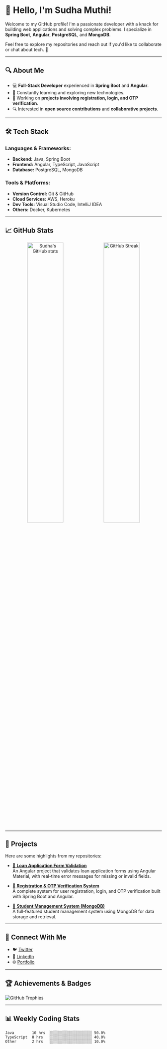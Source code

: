 # 👋 Hello, I'm Sudha Muthi!

Welcome to my GitHub profile! I'm a passionate developer with a knack for building web applications and solving complex problems. I specialize in **Spring Boot**, **Angular**, **PostgreSQL**, and **MongoDB**. 

Feel free to explore my repositories and reach out if you'd like to collaborate or chat about tech. 🚀

---

## 🔍 About Me
- 💻 **Full-Stack Developer** experienced in **Spring Boot** and **Angular**.
- 🌱 Constantly learning and exploring new technologies.
- 📝 Working on **projects involving registration, login, and OTP verification**.
- 🔍 Interested in **open source contributions** and **collaborative projects**.

---

## 🛠️ Tech Stack

### Languages & Frameworks:
- **Backend:** Java, Spring Boot
- **Frontend:** Angular, TypeScript, JavaScript
- **Database:** PostgreSQL, MongoDB

### Tools & Platforms:
- **Version Control:** Git & GitHub
- **Cloud Services:** AWS, Heroku
- **Dev Tools:** Visual Studio Code, IntelliJ IDEA
- **Others:** Docker, Kubernetes

---

## 📈 GitHub Stats
<p align="center">
  <img src="https://github-readme-stats.vercel.app/api?username=SudhaMuthi&show_icons=true&theme=radical" alt="Sudha's GitHub stats" width="48%"/>
  <img src="https://github-readme-streak-stats.herokuapp.com/?user=SudhaMuthi&theme=radical" alt="GitHub Streak" width="48%"/>
</p>

---

## 🚀 Projects
Here are some highlights from my repositories:

- [🔗 **Loan Application Form Validation**](https://github.com/your-repo-link)  
  An Angular project that validates loan application forms using Angular Material, with real-time error messages for missing or invalid fields.

- [🔗 **Registration & OTP Verification System**](https://github.com/your-repo-link)  
  A complete system for user registration, login, and OTP verification built with Spring Boot and Angular.

- [🔗 **Student Management System (MongoDB)**](https://github.com/your-repo-link)  
  A full-featured student management system using MongoDB for data storage and retrieval.

---

## 💬 Connect With Me

- 🐦 [Twitter](https://twitter.com/your-profile)
- 💼 [LinkedIn](https://linkedin.com/in/your-profile)
- 🌐 [Portfolio](https://your-website.com)

---

## 🏆 Achievements & Badges
![GitHub Trophies](https://github-profile-trophy.vercel.app/?username=SudhaMuthi&theme=radical&no-frame=true&no-bg=true&margin-w=4)

---

## 📊 Weekly Coding Stats
<!--START_SECTION:waka-->
```text
Java        10 hrs  ░░░░░░░░░░░░░░░░░░░ 50.0%
TypeScript  8 hrs   ░░░░░░░░░░░░░░░░░░░ 40.0%
Other       2 hrs   ░░░░░░░░░░░░░░░░░░░ 10.0%
